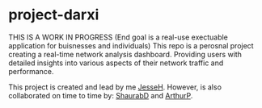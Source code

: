 # project-darxi

THIS IS A WORK IN PROGRESS (End goal is a real-use exectuable application for buisnesses and individuals) 
This repo is a perosnal project creating a real-time network analysis dashboard. Providing users with detailed insights into various aspects of their network traffic and performance. 

This project is created and lead by me [JesseH](https://github.com/Jesse-11). However, is also collaborated on time to time by: [ShaurabD](https://github.com/FRDrago) and [ArthurP](https://github.com/ArthurPerets).
